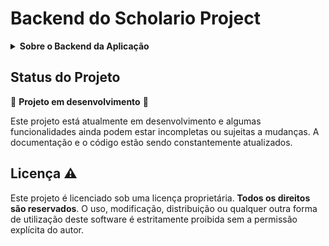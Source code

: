 
# Backend do Scholario Project
<details>
  <summary><strong>Sobre o Backend da Aplicação</strong></summary>
  
## Visão Geral

O Scholario é uma aplicação de gerenciamento escolar que permite o cadastro de alunos, professores, turmas, matérias e a gestão de presenças e notas. O projeto é desenvolvido utilizando Java com Spring Boot, Hibernate para persistência de dados e MySQL como banco de dados. O objetivo é proporcionar uma solução completa para gerenciamento de informações escolares.

## Funcionalidades

- Gerenciamento de alunos, professores e turmas
- Controle de presença (attendance) dos alunos
- Registro de notas dos alunos em diferentes matérias
- Associações entre alunos e turmas, professores e matérias
- Autenticação e autorização de usuários com Spring Security

## Tecnologias Utilizadas

- Java 17: Linguagem de programação utilizada.
- Spring Boot: Framework para simplificar a configuração e o desenvolvimento da aplicação.
- Hibernate: Framework de ORM para persistência de dados.
- MySQL: Banco de dados relacional.
- Docker: Containerização da aplicação.
- Imgur: Serviço de armazenamento de imagens para uploads de fotos.

## Requisitos

- Java 17
- Docker e Docker Compose
- MySQL 8.x

## Estrutura do projeto

```bash
Scholario-Project/
├── app/
│   ├── backend/
│   │   ├── src/
│   │   │   ├── main/
│   │   │   │   ├── java/com/scholario/scholario_demo/
│   │   │   │   ├── resources/
│   │   ├── Dockerfile
│   │   └── docker-compose.yaml
├── mysql_data/ (Volume para os dados do MySQL)
```

1. Clone o repositório:

```bash
git clone git@github.com:fernandoallisson/Scholario-Project.git
cd Scholario-Project/app/backend
```

2. Configurar o Banco de Dados:
   Certifique-se de que o MySQL está configurado corretamente no arquivo docker-compose.yaml. A configuração padrão usa:

- Usuário: root
- Senha: root
- Porta: 3306

3. Executar com Docker Compose

```bash
docker-compose up --build
```

Isso criará os containers para a aplicação e para o MySQL, configurando o ambiente automaticamente.

4. Acessar a Aplicação

A aplicação estará disponível em http://localhost:8080.

# Rotas para uso

Endpoint Disponíveis

## Para estudantes

<details>
<summary><strong>Rotas para Estudantes</strong></summary>

| Método HTTP | Rota                                    | Descrição                                      |
| ----------- | --------------------------------------- | ---------------------------------------------- |
| GET         | `/students`                             | Lista todos os alunos                          |
| GET         | `/students/{id}`                        | Busca um aluno específico por ID               |
| GET         | `/students/search?name=`                | Busca uma lista de alunos com base no nome     |
| GET         | `/students/class/{classId}`             | Busca uma lista de alunos com base na classe   |
| POST        | `/students`                             | Cria um novo aluno                             |
| PUT         | `/students/{id}`                        | Atualiza os dados de um aluno específico       |
| PUT         | `/students/{studentId}/class/{classId}` | Associa um estudante à uma turma específica    |
| DELETE      | `/students/{studentId}/class/{classId}` | Desassocia um estudante à uma turma específica |
| DELETE      | `/students/{id}`                        | Deleta um aluno específico                     |

</details>

## Para Professores

<details>
<summary><strong>Rotas para Professores</strong></summary>

| Método HTTP | Rota                                        | Descrição                                            |
| ----------- | ------------------------------------------- | ---------------------------------------------------- |
| GET         | `/teachers`                                 | Lista todos os professores                           |
| GET         | `/teachers/{id}`                            | Busca um professor específico por ID                 |
| GET         | `/teachers/search?name={name}`              | Procura todos os professores com base em um nome     |
| GET         | `/teachers/subjetc/{subjectId}`             | Lista todos os professores por disciplina específica |
| POST        | `/teachers`                                 | Cria um novo professor                               |
| PUT         | `/teachers/{id}`                            | Atualiza os dados de um professor específico         |
| PUT         | `/teachers/{teacherId}/subject/{subjectId}` | Associa um professor a uma matéria específica        |
| PUT         | `/teachers/{teacherId}/class/{classId}`     | Associa um professor a uma classe específica         |
| DELETE      | `/teachers/{id}`                            | Deleta um professor específico                       |
| DELETE      | `/teachers/{teacherId}/subject/{subjectId}` | Desassocia um professor a uma matéria específica     |
| DELETE      | `/teachers/{teacherId}/class/{classId}`     | Desassocia um professor a uma classe específica      |

</details>

## Para Administradores

<details>
<summary><strong>Rotas para Administradores</strong></summary>
  
| Método HTTP | Rota                                            | Descrição                                             |
|-------------|-------------------------------------------------|-------------------------------------------------------|
| GET         | `/administrators`                                | Busca um administradore específico por ID             |
| GET         | `/administrators/{id}`                           | Lista todos os administradores                        |
| PUT         | `/administrators/{id}`                           | Atualiza um administrador                             |
| POST        | `/administrators`                                | Cria um novo administrador                            |
| DELETE      | `/administrators/{id}`                           | Deleta um administrador específica                    |

</details>

## Para Disciplinas

<details>
<summary><strong>Rotas para Disciplinas</strong></summary>
  
| Método HTTP | Rota                                            | Descrição                                             |
|-------------|-------------------------------------------------|-------------------------------------------------------|
| GET         | `/subjects`                                     | Busca uma disciplina específica por ID                |
| GET         | `/subjects/{id}`                                | Lista todos as disciplinas                            |
| POST        | `/subjects`                                     | Cria uma nova disciplina                              |
| PUT         | `/subjects/{id}`                                | Atualiza uma disciplina                               |
| DELETE      | `/subjects/{id}`                                | Deleta uma disciplina específica                      |

</details>

## Para Turmas

<details>
<summary><strong>Rotas para Turmas</strong></summary>
  
| Método HTTP | Rota                                            | Descrição                                             |
|-------------|-------------------------------------------------|-------------------------------------------------------|
| GET         | `/classes`                                     | Busca uma turma específica por ID                      |
| GET         | `/classes/{id}`                                | Lista todos as turmas                                  |
| POST        | `/classes`                                     | Cria uma nova turma                                    |
| PUT         | `/classes/{id}`                                | Atualiza uma turma                                     |
| DELETE      | `/classes/{id}`                                | Deleta uma turma específica                            |

</details>

## Para Registro de Presenças

<details>
<summary><strong>Rotas para Presenças</strong></summary>
  
| Método HTTP | Rota                                            | Descrição                                               |
|-------------|-------------------------------------------------|-------------------------------------------------------  |
| GET         | `/attendances`                                  | Busca todas os registros de frequência                  |
| GET         | `/attendances/{id}`                             | Deleta uma turma específica                             |
| GET         | `/attendances/class/{classId}`                  | Busca os registros de frequência de uma turma           |
| GET         | `/attendances/student/{studentId}`              | Busca os registros de frequência de um estudante        |
| POST        | `/attendances/{studentId}/{classId}`            | Registra de frequência com base no estudante e turma    |
| PUT         | `/attendances/{id}`                             | Atualiza um registro de frequência pelo id da frequência|
| DELETE      | `/attendances/{id}`                             | Deleta uma frequência específica                        |

</details>

## Para Registro de Notas

<details>
<summary><strong>Rotas para Notas</strong></summary>

| Método HTTP | Rota                                              | Descrição                                                                        |
| ----------- | ------------------------------------------------- | -------------------------------------------------------------------------------- |
| GET         | `/grades`                                         | Busca todas os registros de Notas                                                |
| GET         | `/grades/{id}`                                    | usca todas os registros de Notas pelo Id                                         |
| GET         | `/grades/student/{studentId}`                     | Busca os registros de nota de um estudante                                       |
| GET         | `/grades/subject/{subjectId}`                     | Busca os registros de notas de uma disciplina específica                         |
| GET         | `/grades/subject/{subjectId}/student/{studentId}` | Busca os registros de nota com base em um estudante e uma disciplina específicos |
| POST        | `/grades/{subjectId}/{studentId}`                 | Registra uma nota com base em uma disciplina e um estudante específicos          |
| PUT         | `/grades/{id}`                                    | Atualiza um registro de nota pelo id da nota                                     |
| DELETE      | `/grades/{id}`                                    | Deleta uma nota específica                                                       |

</details>

## Segurança da API

Este projeto utiliza autenticação e autorização para garantir a segurança das rotas. As seguintes rotas estão disponíveis e suas respectivas permissões são detalhadas abaixo:

<details>
<summary><strong>/teachers</strong></summary>

### Rotas Acessíveis
- `GET /teachers`: Permite a qualquer usuário autenticado visualizar a lista de todos os professores. Não requer permissões específicas.
- `GET /teachers/{id}`: Qualquer usuário autenticado pode acessar as informações de um professor específico.
### Rotas Protegidas
- `POST /teachers`: Qualquer usuário autenticado pode criar um novo professor.
- `PUT /teachers/{id}`: Apenas usuários com a autoridade "teacher" podem atualizar seus próprios dados.
- `DELETE /teachers/{id}`: Apenas usuários com a autoridade "admin" podem remover um professor do sistema.
- `PUT /teachers/{teacherId}/subjects/{subjectId}`: Apenas usuários com a autoridade "admin" podem associar uma disciplina a um professor.
- `DELETE /teachers/{teacherId}/subjects/{subjectId}`: Apenas usuários com a autoridade "admin" podem remover a associação de uma disciplina com um professor.
- `PUT /teachers/{teacherId}/classes/{classId}`: Apenas usuários com a autoridade "admin" podem associar uma turma a um professor.
- `DELETE /teachers/{teacherId}/classes/{classId}`: Apenas usuários com a autoridade "admin" podem remover a associação de uma turma com um professor.
- `GET /teachers/subject/{subjectId}`: Permite que qualquer usuário autenticado visualize os professores associados a uma disciplina específica.
- `GET /teachers/search?name`: Qualquer usuário autenticado pode buscar professores pelo nome.
</details>

<details>
<summary><strong>/students</strong></summary>

### Rotas Acessíveis
- `GET /students`: Permite que qualquer usuário autenticado visualize a lista de todos os estudantes. Não requer permissões específicas.
- `GET /students/{id}`: Qualquer usuário autenticado pode acessar as informações de um estudante específico.
- `GET /students/search`: Permite a busca de estudantes pelo nome, acessível a todos os usuários autenticados.
- `GET /students/class/{classId}`: Permite que qualquer usuário autenticado visualize todos os estudantes associados a uma determinada classe.

### Rotas Protegidas
- `POST /students`: Qualquer usuário autenticado pode criar novos estudantes.
- `PUT /students/{id}`: Qualquer usuário autenticado pode atualizar os detalhes de um estudante existente.
- `DELETE /students/{id}`: Apenas usuários com a autoridade "admin" podem remover um estudante do sistema.
- `PUT /students/{studentId}/classes/{classId}`: Apenas usuários com a autoridade "admin" podem associar um estudante a uma classe específica.
- `DELETE /students/{studentId}/classes/{classId}`: Apenas usuários com a autoridade "admin" podem remover um estudante de uma classe específica.
</details>

<details>

<summary><strong>/administrators</strong></summary>

### Rotas Acessíveis
- `GET /administrators`: Permite que apenas usuários com a autoridade "admin" visualizem a lista de todos os administradores registrados.
- `GET /administrators/{id}`: Permite que apenas usuários com a autoridade "admin" acessem as informações de um administrador específico, identificado pelo seu ID.
### Rotas Protegidas
- `POST /administrators`: Apenas usuários com a autoridade "admin" podem criar um novo administrador no sistema.
- `PUT /administrators/{id}`: Apenas usuários com a autoridade "admin" podem atualizar as informações de um administrador existente.
- `DELETE /administrators/{id}`: Apenas usuários com a autoridade "admin" podem excluir um administrador do sistema.
</details>
<details>

<summary><strong>/Classes</strong></summary>

## Rotas Acessíveis
- `GET /classes`: Permite que qualquer usuário autenticado visualize a lista de todas as turmas.
- `GET /classes/{id}`: Qualquer usuário autenticado pode acessar as informações de uma turma específica.
## Rotas Protegidas
- `POST /classes`: Apenas usuários com a autoridade "admin" podem criar uma nova turma.
- `PUT /classes/{id}`: Apenas usuários com a autoridade "admin" podem atualizar uma turma existente.
- `DELETE /classes/{id}`: Apenas usuários com a autoridade "admin" podem excluir uma turma do sistema.
</details>

<details>

<summary><strong>/subjects</strong></summary>

### Rotas Acessíveis
- `GET /subjects`: Permite a qualquer usuário autenticado visualizar a lista de todas as disciplinas. Não requer permissões específicas.
- `GET /subjects/{id}`: Qualquer usuário autenticado pode acessar as informações de uma disciplina específica.

### Rotas Protegidas
- `POST /subjects`: Apenas usuários com a autoridade "admin" podem criar novas disciplinas.
- `PUT /subjects/{id}`: Apenas usuários com a autoridade "admin" podem atualizar os detalhes de uma disciplina existente.
- `DELETE /subjects/{id}`: Apenas usuários com a autoridade "admin" podem remover uma disciplina do sistema.
</details>
<details>
<summary><strong>/grades</strong></summary>

### Rotas Acessíveis
- `GET /grades`: Permite que qualquer usuário autenticado visualize a lista de todas as notas.
- `GET /grades/{id}`: Qualquer usuário autenticado pode acessar as informações de uma nota específica.
- `GET /grades/student/{studentId}`: Permite que qualquer usuário autenticado visualize todas as notas de um estudante específico.
- `GET /grades/subject/{subjectId}`: Permite que qualquer usuário autenticado visualize todas as notas de uma disciplina específica.
- `GET /grades/subject/{subjectId}/student/{studentId}`: Permite que qualquer usuário autenticado visualize as notas de um estudante em uma disciplina específica.

### Rotas Protegidas
- `POST /grades/{subjectId}/{studentId}`: Apenas usuários com a autoridade "admin" ou "teacher" podem criar uma nova nota para um estudante em uma disciplina.
- `PUT /grades/{id}`: Apenas usuários com a autoridade "admin" ou "teacher" podem atualizar uma nota existente.
- `DELETE /grades/{id}`: Apenas usuários com a autoridade "admin" podem excluir uma nota do sistema.
</details>
<details>
<summary><strong>/attendances</strong></summary>

### Rotas Acessíveis
- `GET /attendances`: Permite que qualquer usuário autenticado visualize a lista de todas as presenças registradas.
- `GET /attendances/student/{studentId}`: Permite que qualquer usuário autenticado visualize as presenças de um aluno - específico, identificado pelo seu ID.
- `GET /attendances/class/{classId}`: Permite que qualquer usuário autenticado visualize as presenças registradas em uma turma específica, identificada pelo seu ID.
- `GET /attendances/{id}`: Qualquer usuário autenticado pode acessar as informações de uma presença específica, identificada pelo seu ID.
### Rotas Protegidas
- `POST /attendances/{studentId}/{classId}`: Apenas usuários com a autoridade "admin" ou "teacher" podem registrar a presença de um aluno em uma turma.
- `PUT /attendances/{id}`: Apenas usuários com a autoridade "admin" ou "teacher" podem atualizar uma presença existente.
- `DELETE /attendances/{id}`: Apenas usuários com a autoridade "admin" podem excluir um registro de presença do sistema.
</details>


## Desafios e Aprendizados 🚀

Um dos maiores desafios enfrentados durante o desenvolvimento foi a configuração correta das relações entre as entidades. Em particular, garantir que os relacionamentos entre turmas, alunos e presenças estivessem configurados para evitar loops infinitos na serialização.

</details>

## Status do Projeto

🚧 **Projeto em desenvolvimento** 🚧

Este projeto está atualmente em desenvolvimento e algumas funcionalidades ainda podem estar incompletas ou sujeitas a mudanças. A documentação e o código estão sendo constantemente atualizados.

## Licença ⚠️

Este projeto é licenciado sob uma licença proprietária. **Todos os direitos são reservados**. O uso, modificação, distribuição ou qualquer outra forma de utilização deste software é estritamente proibida sem a permissão explícita do autor.

